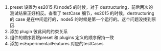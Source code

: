 1. preset 设置为 es2015 和 node5 的时候，对于 destructuring，前后两次的测试结果正好相反。查看了 testCase 细节，es2015 的时候，destructuring 的 case 是在中间运行的，node5 的时候是第一个运行的。这个问题没找到原因.
1. 添加 plugin 彼此间的约束关系
1. 组件的顺序要跟preset 和 plugins 定义的顺序保持一致
1. 添加 esExperimentailFeatures 对应的testCases